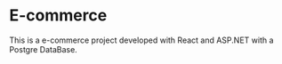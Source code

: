 # E-commerce

This is a e-commerce project developed with React and ASP.NET with a Postgre DataBase.
